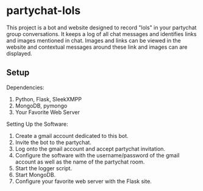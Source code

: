 partychat-lols
==============
This project is a bot and website designed to record "lols" in your partychat group conversations. It keeps a log of all chat messages and identifies links and images mentioned in chat. Images and links can be viewed in the website and contextual messages around these link and images can are displayed.

Setup
-----

Dependencies:
1.  Python, Flask, SleekXMPP
2.  MongoDB, pymongo
3.  Your Favorite Web Server

Setting Up the Software:
1.  Create a gmail account dedicated to this bot.
2.  Invite the bot to the partychat.
3.  Log onto the gmail account and accept partychat invitation.
4.  Configure the software with the username/password of the gmail account as well as the name of the partychat room.
5.  Start the logger script.
6.  Start MongoDB.
7.  Configure your favorite web server with the Flask site.
